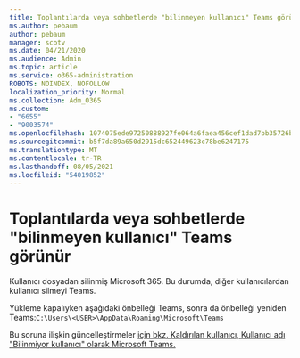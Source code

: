 ```yaml
---
title: Toplantılarda veya sohbetlerde "bilinmeyen kullanıcı" Teams görünür
ms.author: pebaum
author: pebaum
manager: scotv
ms.date: 04/21/2020
ms.audience: Admin
ms.topic: article
ms.service: o365-administration
ROBOTS: NOINDEX, NOFOLLOW
localization_priority: Normal
ms.collection: Adm_O365
ms.custom:
- "6655"
- "9003574"
ms.openlocfilehash: 1074075ede97250888927fe064a6faea456cef1dad7bb35726b2874032ba86b1
ms.sourcegitcommit: b5f7da89a650d2915dc652449623c78be6247175
ms.translationtype: MT
ms.contentlocale: tr-TR
ms.lasthandoff: 08/05/2021
ms.locfileid: "54019852"
---
```

# <a name="unknown-user-appears-in-teams-meetings-or-chats"></a>Toplantılarda veya sohbetlerde "bilinmeyen kullanıcı" Teams görünür

Kullanıcı dosyadan silinmiş Microsoft 365. Bu durumda, diğer kullanıcılardan kullanıcı silmeyi Teams.  

Yükleme kapalıyken aşağıdaki önbelleği Teams, sonra da önbelleği yeniden Teams:`C:\Users\<USER>\AppData\Roaming\Microsoft\Teams`

Bu soruna ilişkin güncelleştirmeler [için bkz. Kaldırılan kullanıcı, Kullanıcı adı "Bilinmiyor kullanıcı" olarak Microsoft Teams.](https://docs.microsoft.com/MicrosoftTeams/troubleshoot/known-issues/removed-user-appears-as-unknown)
